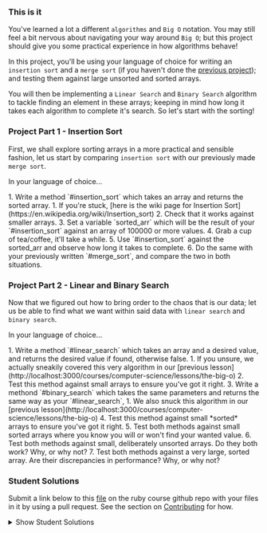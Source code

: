 ### This is it

You've learned a lot a different `algorithms` and `Big O` notation. You may still feel a bit nervous about navigating your way around `Big O`; but this project should give you some practical experience in how algorithms behave! 

In this project, you'll be using your language of choice for writing an `insertion sort` and a `merge sort` (if you haven't done the [previous project](http://localhost:3000/courses/computer-science/lessons/a-general-view-on-algorithms)); and testing them against large unsorted and sorted arrays. 

You will then be implementing a `Linear Search` and `Binary Search` algorithm to tackle finding an element in these arrays; keeping in mind how long it takes each algorithm to complete it's search. So let's start with the sorting!

### Project Part 1 - Insertion Sort

First, we shall explore sorting arrays in a more practical and sensible fashion, let us start by comparing `insertion sort` with our previously made `merge sort`.

In your language of choice... 

<div class="lesson-content__panel" markdown="1">
  1. Write a method `#insertion_sort` which takes an array and returns the sorted array.
    1. If you're stuck, [here is the wiki page for Insertion Sort](https://en.wikipedia.org/wiki/Insertion_sort)
  2. Check that it works against smaller arrays. 
  3. Set a variable `sorted_arr` which will be the result of your `#insertion_sort` against an array of 100000 or more values.
  4. Grab a cup of tea/coffee, it'll take a while.
  5. Use `#insertion_sort` against the sorted_arr and observe how long it takes to complete.
  6. Do the same with your previously written `#merge_sort`, and compare the two in both situations.
</div>

### Project Part 2 - Linear and Binary Search

Now that we figured out how to bring order to the chaos that is our data; let us be able to find what we want within said data with `linear search` and `binary search`. 

In your language of choice...
<div class="lesson-content__panel" markdown="1">
  1. Write a method `#linear_search` which takes an array and a desired value, and returns the desired value if found, otherwise false.
    1. If you unsure, we actually sneakily covered this very algorithm in our [previous lesson](http://localhost:3000/courses/computer-science/lessons/the-big-o)
  2. Test this method against small arrays to ensure you've got it right.
  3. Write a methond `#binary_search` which takes the same parameters and returns the same way as your `#linear_search`,
    1. We also snuck this algorithm in our [previous lesson](http://localhost:3000/courses/computer-science/lessons/the-big-o)
  4. Test this method against small *sorted* arrays to ensure you've got it right. 
  5. Test both methods against small sorted arrays where you know you will or won't find your wanted value. 
  6. Test both methods against small, deliberately unsorted arrays. Do they both work? Why, or why not?
  7. Test both methods against a very large, sorted array. Are their discrepancies in performance? Why, or why not?
</div>

### Student Solutions
Submit a link below to this [file](https://github.com/TheOdinProject/curriculum/blob/master/ruby_programming/computer_science/project_recursion.md) on the ruby course github repo with your files in it by using a pull request. See the section on [Contributing](http://github.com/TheOdinProject/curriculum/blob/master/contributing.md) for how.

<details markdown="block">
  <summary> Show Student Solutions </summary>
</details>
